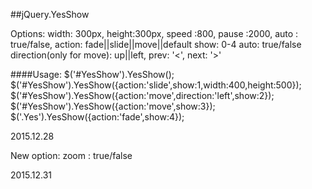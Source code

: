 ##jQuery.YesShow

Options:
   width: 300px,
   height:300px,
   speed :800,
   pause :2000,
   auto : true/false,
   action: fade||slide||move||default
   show: 0-4
   auto: true/false
   direction(only for move): up||left,
   prev: '<',
   next: '>'

####Usage:
    $('#YesShow').YesShow();
	$('#YesShow').YesShow({action:'slide',show:1,width:400,height:500});
	$('#YesShow').YesShow({action:'move',direction:'left',show:2});
	$('#YesShow').YesShow({action:'move',show:3});
	$('.Yes').YesShow({action:'fade',show:4});   
	
2015.12.28

New option:
   zoom : true/false
   
2015.12.31
